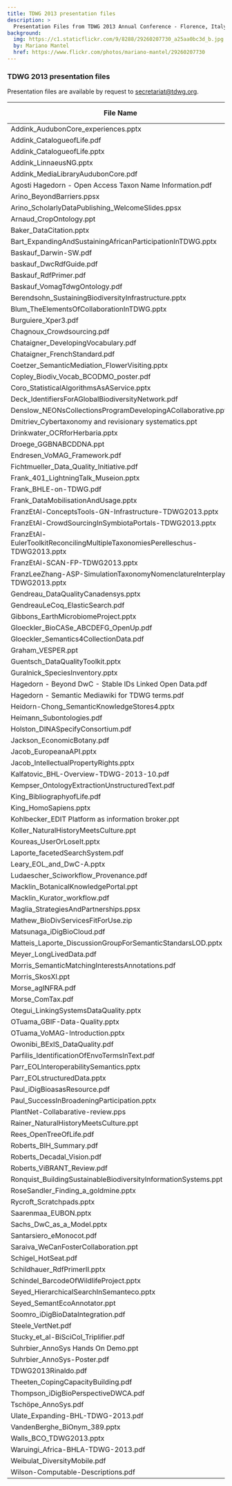 ```yaml
---
title: TDWG 2013 presentation files
description: >
  Presentation Files from TDWG 2013 Annual Conference - Florence, Italy
background:
  img: https://c1.staticflickr.com/9/8288/29260207730_a25aa0bc3d_b.jpg
  by: Mariano Mantel
  href: https://www.flickr.com/photos/mariano-mantel/29260207730
---
```


### TDWG 2013 presentation files

Presentation files are available by request to [secretariat@tdwg.org](mailto:secretariat@tdwg.org).

| File Name | Size (bytes) |
| --------- | ------------: |
| Addink_AudubonCore_experiences.pptx |    102,400 |
| Addink_CatalogueofLife.pdf |  2,289,664 |
| Addink_CatalogueofLife.pptx |  4,231,168 |
| Addink_LinnaeusNG.pptx |  3,354,624 |
| Addink_MediaLibraryAudubonCore.pdf |    249,856 |
| Agosti Hagedorn - Open Access Taxon Name Information.pdf |    700,416 |
| Arino_BeyondBarriers.ppsx |  8,892,416 |
| Arino_ScholarlyDataPublishing_WelcomeSlides.ppsx |    344,064 |
| Arnaud_CropOntology.ppt |  6,123,520 |
| Baker_DataCitation.pptx |  9,629,696 |
| Bart_ExpandingAndSustainingAfricanParticipationInTDWG.pptx |  7,884,800 |
| Baskauf_Darwin-SW.pdf |    655,360 |
| baskauf_DwcRdfGuide.pdf |    475,136 |
| Baskauf_RdfPrimer.pdf |  1,703,936 |
| Baskauf_VomagTdwgOntology.pdf |    475,136 |
| Berendsohn_SustainingBiodiversityInfrastructure.pptx |  2,363,392 |
| Blum_TheElementsOfCollaborationInTDWG.pptx |    122,880 |
| Burguiere_Xper3.pdf |  3,076,096 |
| Chagnoux_Crowdsourcing.pdf |  1,503,232 |
| Chataigner_DevelopingVocabulary.pdf |    368,640 |
| Chataigner_FrenchStandard.pdf |    581,632 |
| Coetzer_SemanticMediation_FlowerVisiting.pptx |  3,792,896 |
| Copley_Biodiv_Vocab_BCODMO_poster.pdf |  1,499,136 |
| Coro_StatisticalAlgorithmsAsAService.pptx | 18,591,744 |
| Deck_IdentifiersForAGlobalBiodiversityNetwork.pdf |  5,206,016 |
| Denslow_NEONsCollectionsProgramDevelopingACollaborative.pptx |  8,200,192 |
| Dmitriev_Cybertaxonomy and revisionary systematics.ppt | 14,229,504 |
| Drinkwater_OCRforHerbaria.pptx |  3,538,944 |
| Droege_GGBNABCDDNA.ppt |  3,997,696 |
| Endresen_VoMAG_Framework.pdf |  3,903,488 |
| Fichtmueller_Data_Quality_Initiative.pdf |    360,448 |
| Frank_401_LightningTalk_Museion.pptx |  8,347,648 |
| Frank_BHLE-on-TDWG.pdf |  2,015,232 |
| Frank_DataMobilisationAndUsage.pptx |  6,406,144 |
| FranzEtAl-ConceptsTools-GN-Infrastructure-TDWG2013.pptx | 11,927,552 |
| FranzEtAl-CrowdSourcingInSymbiotaPortals-TDWG2013.pptx | 10,903,552 |
| FranzEtAl-EulerToolkitReconcilingMultipleTaxonomiesPerelleschus-TDWG2013.pptx | 10,715,136 |
| FranzEtAl-SCAN-FP-TDWG2013.pptx | 11,972,608 |
| FranzLeeZhang-ASP-SimulationTaxonomyNomenclatureInterplay-TDWG2013.pptx |  7,262,208 |
| Gendreau_DataQualityCanadensys.pptx |  3,137,536 |
| GendreauLeCoq_ElasticSearch.pdf |  1,372,160 |
| Gibbons_EarthMicrobiomeProject.pptx |  8,237,056 |
| Gloeckler_BioCASe_ABCDEFG_OpenUp.pdf |  4,055,040 |
| Gloeckler_Semantics4CollectionData.pdf |  2,387,968 |
| Graham_VESPER.ppt |  3,682,304 |
| Guentsch_DataQualityToolkit.pptx |  1,818,624 |
| Guralnick_SpeciesInventory.pptx |  3,100,672 |
| Hagedorn - Beyond DwC - Stable IDs Linked Open Data.pdf |  1,486,848 |
| Hagedorn - Semantic Mediawiki for TDWG terms.pdf |  1,675,264 |
| Heidorn-Chong_SemanticKnowledgeStores4.pptx |  3,264,512 |
| Heimann_Subontologies.pdf |  1,753,088 |
| Holston_DINASpecifyConsortium.pdf |  1,429,504 |
| Jackson_EconomicBotany.pdf |  2,691,072 |
| Jacob_EuropeanaAPI.pptx |  2,195,456 |
| Jacob_IntellectualPropertyRights.pptx |  1,290,240 |
| Kalfatovic_BHL-Overview-TDWG-2013-10.pdf |  5,640,192 |
| Kempser_OntologyExtractionUnstructuredText.pdf |    802,816 |
| King_BibliographyofLife.pdf |    749,568 |
| King_HomoSapiens.pptx |    634,880 |
| Kohlbecker_EDIT Platform as information broker.ppt |  1,392,640 |
| Koller_NaturalHistoryMeetsCulture.ppt |  2,498,560 |
| Koureas_UserOrLoseIt.pptx |  4,460,544 |
| Laporte_facetedSearchSystem.pdf |    798,720 |
| Leary_EOL_and_DwC-A.pptx |  1,413,120 |
| Ludaescher_Sciworkflow_Provenance.pdf |  6,270,976 |
| Macklin_BotanicalKnowledgePortal.ppt |  5,722,112 |
| Macklin_Kurator_workflow.pdf |  2,699,264 |
| Maglia_StrategiesAndPartnerships.ppsx | 14,700,544 |
| Mathew_BioDivServicesFitForUse.zip |  6,254,592 |
| Matsunaga_iDigBioCloud.pdf |  9,146,368 |
| Matteis_Laporte_DiscussionGroupForSemanticStandarsLOD.pptx |     69,632 |
| Meyer_LongLivedData.pdf |  6,025,216 |
| Morris_SemanticMatchingInterestsAnnotations.pdf |  3,129,344 |
| Morris_SkosXl.ppt |     98,304 |
| Morse_agINFRA.pdf |    917,504 |
| Morse_ComTax.pdf |    630,784 |
| Otegui_LinkingSystemsDataQuality.pptx |  3,280,896 |
| OTuama_GBIF-Data-Quality.pptx |  3,768,320 |
| OTuama_VoMAG-Introduction.pptx |    802,816 |
| Owonibi_BExIS_DataQuality.pdf |  1,933,312 |
| Parfilis_IdentificationOfEnvoTermsInText.pdf |  6,012,928 |
| Parr_EOLInteroperabilitySemantics.pptx |  3,325,952 |
| Parr_EOLstructuredData.pptx |  8,757,248 |
| Paul_iDigBioasasResource.pdf | 21,639,168 |
| Paul_SuccessInBroadeningParticipation.pptx |  7,716,864 |
| PlantNet-Collabarative-review.pps | 11,767,808 |
| Rainer_NaturalHistoryMeetsCulture.ppt |  2,502,656 |
| Rees_OpenTreeOfLife.pdf |  1,921,024 |
| Roberts_BIH_Summary.pdf |     24,576 |
| Roberts_Decadal_Vision.pdf |     24,576 |
| Roberts_ViBRANT_Review.pdf |     24,576 |
| Ronquist_BuildingSustainableBiodiversityInformationSystems.ppt |  2,625,536 |
| RoseSandler_Finding_a_goldmine.pptx |  4,075,520 |
| Rycroft_Scratchpads.pptx |  7,135,232 |
| Saarenmaa_EUBON.pptx |  4,554,752 |
| Sachs_DwC_as_a_Model.pptx |  3,923,968 |
| Santarsiero_eMonocot.pdf |  3,129,344 |
| Saraiva_WeCanFosterCollaboration.ppt |  5,033,984 |
| Schigel_HotSeat.pdf |    499,712 |
| Schildhauer_RdfPrimerII.pptx |    536,576 |
| Schindel_BarcodeOfWildlifeProject.pptx |  8,585,216 |
| Seyed_HierarchicalSearchInSemanteco.pptx |    487,424 |
| Seyed_SemantEcoAnnotator.ppt |  1,097,728 |
| Soomro_iDigBioDataIntegration.pdf |  3,895,296 |
| Steele_VertNet.pdf |  5,648,384 |
| Stucky_et_al-BiSciCol_Triplifier.pdf |    212,992 |
| Suhrbier_AnnoSys Hands On Demo.ppt |  3,301,376 |
| Suhrbier_AnnoSys-Poster.pdf |    909,312 |
| TDWG2013Rinaldo.pdf |  2,404,352 |
| Theeten_CopingCapacityBuilding.pdf |    917,504 |
| Thompson_iDigBioPerspectiveDWCA.pdf |    806,912 |
| Tschöpe_AnnoSys.pdf |  1,236,992 |
| Ulate_Expanding-BHL-TDWG-2013.pdf |  5,967,872 |
| VandenBerghe_BiOnym_389.pptx |  2,023,424 |
| Walls_BCO_TDWG2013.pptx |  5,193,728 |
| Waruingi_Africa-BHLA-TDWG-2013.pdf |  1,482,752 |
| Weibulat_DiversityMobile.pdf |  1,925,120 |
| Wilson-Computable-Descriptions.pdf |  3,571,712 |

